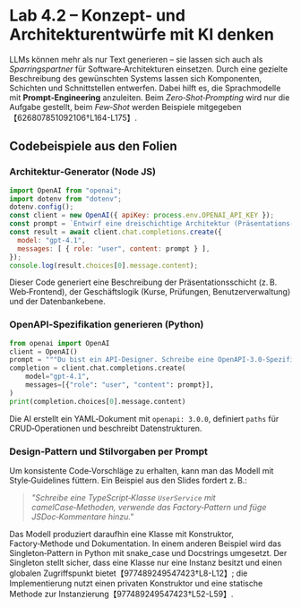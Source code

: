 # Lab 4.2 – Konzept‑ und Architekturentwürfe mit KI denken

LLMs können mehr als nur Text generieren – sie lassen sich auch als *Sparringspartner* für Software‑Architekturen einsetzen.  Durch eine gezielte Beschreibung des gewünschten Systems lassen sich Komponenten, Schichten und Schnittstellen entwerfen.  Dabei hilft es, die Sprachmodelle mit **Prompt‑Engineering** anzuleiten.  Beim *Zero‑Shot‑Prompting* wird nur die Aufgabe gestellt, beim *Few‑Shot* werden Beispiele mitgegeben【626807851092106†L164-L175】.

## Codebeispiele aus den Folien

### Architektur‑Generator (Node JS)

```js
import OpenAI from "openai";
import dotenv from "dotenv";
dotenv.config();
const client = new OpenAI({ apiKey: process.env.OPENAI_API_KEY });
const prompt = `Entwirf eine dreischichtige Architektur (Präsentations‑, Geschäfts‑ und Datenebene) für ein E‑Learning‑Portal. Beschreibe pro Schicht die Hauptkomponenten und deren Aufgaben.`;
const result = await client.chat.completions.create({
  model: "gpt-4.1",
  messages: [ { role: "user", content: prompt } ],
});
console.log(result.choices[0].message.content);
```

Dieser Code generiert eine Beschreibung der Präsentationsschicht (z. B. Web‑Frontend), der Geschäftslogik (Kurse, Prüfungen, Benutzerverwaltung) und der Datenbankebene.

### OpenAPI‑Spezifikation generieren (Python)

```python
from openai import OpenAI
client = OpenAI()
prompt = """Du bist ein API‑Designer. Schreibe eine OpenAPI‑3.0‑Spezifikation für eine Blog‑API mit Endpunkten zum Anlegen, Lesen, Aktualisieren und Löschen von Beiträgen. Nutze YAML‑Format und beschreibe die Felder titel (String), inhalt (String) und autor (String)."""
completion = client.chat.completions.create(
    model="gpt-4.1",
    messages=[{"role": "user", "content": prompt}],
)
print(completion.choices[0].message.content)
```

Die AI erstellt ein YAML‑Dokument mit `openapi: 3.0.0`, definiert `paths` für CRUD‑Operationen und beschreibt Datenstrukturen.

### Design‑Pattern und Stilvorgaben per Prompt
Um konsistente Code‑Vorschläge zu erhalten, kann man das Modell mit Style‑Guidelines füttern.  Ein Beispiel aus den Slides fordert z. B.:

> *"Schreibe eine TypeScript‑Klasse `UserService` mit camelCase‑Methoden, verwende das Factory‑Pattern und füge JSDoc‑Kommentare hinzu."*

Das Modell produziert daraufhin eine Klasse mit Konstruktor, Factory‑Methode und Dokumentation.  In einem anderen Beispiel wird das Singleton‑Pattern in Python mit snake_case und Docstrings umgesetzt.  Der Singleton stellt sicher, dass eine Klasse nur eine Instanz besitzt und einen globalen Zugriffspunkt bietet【977489249547423†L8-L12】; die Implementierung nutzt einen privaten Konstruktor und eine statische Methode zur Instanzierung【977489249547423†L52-L59】.
